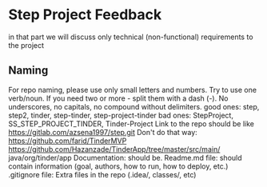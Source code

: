 # Step Project Feedback

in that part we will discuss only technical (non-functional) requirements to the project

## Naming
For repo naming, please use only small letters and numbers.
Try to use one verb/noun.
If you need two or more - split them with a dash (-).
No underscores, no capitals, no compound without delimiters.
good ones: step, step2, tinder, step-tinder, step-project-tinder
bad ones: StepProject, SS_STEP_PROJECT_TINDER, Tinder-Project
Link to the repo should be like https://gitlab.com/azsena1997/step.git
Don't do that way: 
https://github.com/farid/TinderMVP
https://github.com/Hazanzade/TinderApp/tree/master/src/main/ java/org/tinder/app
Documentation:
should be.
Readme.md file:
should contain information (goal, authors, how to run, how to deploy, etc.)
.gitignore file:
Extra files in the repo (.idea/, classes/, etc)

